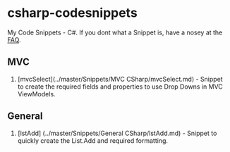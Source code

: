 # csharp-codesnippets
My Code Snippets - C#. If you dont what a Snippet is, have a nosey at the [FAQ](https://github.com/garfbradaz/csharp-codesnippets/wiki/FAQ).

## MVC
1. [mvcSelect](../master/Snippets/MVC CSharp/mvcSelect.md) - Snippet to create the required fields and properties to use Drop Downs in MVC ViewModels.

## General
1. [lstAdd] (../master/Snippets/General CSharp/lstAdd.md) - Snippet to quickly create the List.Add and required formatting.